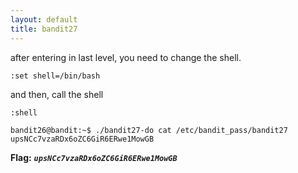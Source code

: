 ```yaml
---
layout: default
title: bandit27
---
```




after entering in last level, you need to change the shell.

`:set shell=/bin/bash`

and then, call the shell

`:shell`

```
bandit26@bandit:~$ ./bandit27-do cat /etc/bandit_pass/bandit27
upsNCc7vzaRDx6oZC6GiR6ERwe1MowGB
```


**Flag:** ***`upsNCc7vzaRDx6oZC6GiR6ERwe1MowGB`*** 


